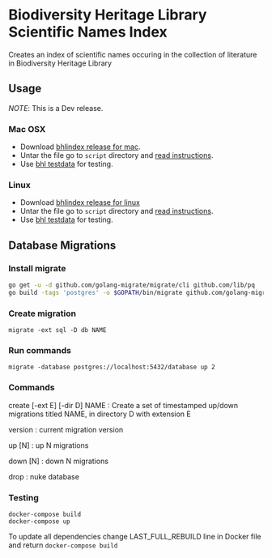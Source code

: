 # Biodiversity Heritage Library Scientific Names Index

Creates an index of scientific names occuring in the collection of literature
in Biodiversity Heritage Library

## Usage

*NOTE*: This is a Dev release.

### Mac OSX

* Download [bhlindex release for mac][bhlindex-mac].
* Untar the file go to `script` directory and [read instructions][readme].
* Use [bhl testdata][bhl-test] for testing.

### Linux

* Download [bhlindex release for linux][bhlindex-linux]
* Untar the file go to `script` directory and [read instructions][readme].
* Use [bhl testdata][bhl-test] for testing.

## Database Migrations

### Install migrate

```bash
go get -u -d github.com/golang-migrate/migrate/cli github.com/lib/pq
go build -tags 'postgres' -o $GOPATH/bin/migrate github.com/golang-migrate/migrate/cli
```

### Create migration

```
migrate -ext sql -D db NAME
```

### Run commands

```
migrate -database postgres://localhost:5432/database up 2
```

### Commands

create [-ext E] [-dir D] NAME
: Create a set of timestamped up/down migrations titled NAME, in
  directory D with extension E

version
: current migration version

up [N]
: up N migrations

down [N]
: down N migrations

drop
: nuke database

### Testing

```
docker-compose build
docker-compose up
```

To update all dependencies change LAST_FULL_REBUILD line in Docker file and
return `docker-compose build`


[bhlindex-mac]: https://github.com/gnames/bhlindex/releases/download/v0.1.0/bhlindex-0.1.0-mac.tar.gz
[bhlindex-linux]: https://github.com/gnames/bhlindex/releases/download/v0.1.0/bhlindex-0.1.0-linux.tar.gz
[bhl-test]: https://github.com/gnames/bhlindex/releases/download/v0.1.0/bhl-testdata.tar.gz
[readme]: https://github.com/gnames/bhlindex/tree/master/bhlindex

